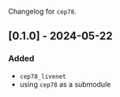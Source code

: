 Changelog for `cep78`.

## [0.1.0] - 2024-05-22
### Added
- `cep78_livenet`
- using `cep78` as a submodule
